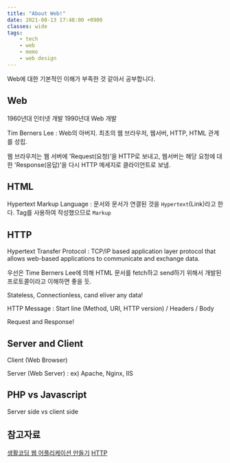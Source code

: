 ```yaml
---
title: "About Web!"
date: 2021-08-13 17:48:00 +0900
classes: wide
tags:
    - tech
    - web
    - memo
    - web design
---
```


Web에 대한 기본적인 이해가 부족한 것 같아서 공부합니다.

## Web

1960년대 인터넷 개발
1990년대 Web 개발

Tim Berners Lee : Web의 아버지. 최초의 웹 브라우저, 웹서버, HTTP, HTML 관계를 성립.

웹 브라우저는 웹 서버에 'Request(요청)'을 HTTP로 보내고, 웹서버는 해당 요청에 대한 'Response(응답)'을 다시 HTTP 메세지로 클라이언트로 보냄.

## HTML

Hypertext Markup Language : 문서와 문서가 연결된 것을 `Hypertext`(Link)라고 한다. Tag를 사용하여 작성했으므로 `Markup`

## HTTP

Hypertext Transfer Protocol : TCP/IP based application layer protocol that allows web-based applications to communicate and exchange data.

우선은 Time Berners Lee에 의해 HTML 문서를 fetch하고 send하기 위해서 개발된 프로토콜이라고 이해하면 좋을 듯.

Stateless, Connectionless, cand eliver any data!

HTTP Message : Start line (Method, URI, HTTP version) / Headers / Body

Request and Response!

## Server and Client

Client (Web Browser)

Server (Web Server) : ex) Apache, Nginx, IIS



## PHP vs Javascript

Server side vs client side

## 참고자료

[생활코딩 웹 어플리케이션 만들기](https://opentutorials.org/course/1688/10245)
[HTTP](https://www.youtube.com/watch?v=eesqK59rhGA)

